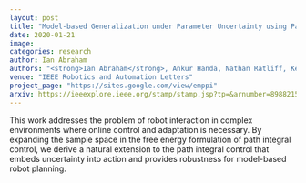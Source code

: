 ```yaml
---
layout: post
title: "Model-based Generalization under Parameter Uncertainty using Path Integral Control"
date: 2020-01-21
image: 
categories: research
author: Ian Abraham
authors: "<strong>Ian Abraham</strong>, Ankur Handa, Nathan Ratliff, Kendall Lowrey, Todd Murphey, Dieter Fox"
venue: "IEEE Robotics and Automation Letters"
project_page: "https://sites.google.com/view/emppi"
arxiv: https://ieeexplore.ieee.org/stamp/stamp.jsp?tp=&arnumber=8988215&tag=1
---
```



This work addresses the problem of robot interaction in complex environments where online control and adaptation
is necessary. By expanding the sample space in the free energy formulation of path integral control, we derive a
natural extension to the path integral control that embeds uncertainty into action and provides robustness for
model-based robot planning.